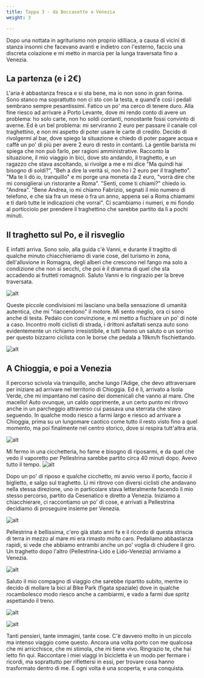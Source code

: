 ```yaml
---
title: Tappa 3 - da Boccasette a Venezia
weight: 3

---
```

Dopo una nottata in agriturismo non proprio idilliaca, a causa di vicini di stanza insonni che facevano avanti e indietro con l'esterno, faccio una discreta colazione e mi metto in marcia per la lunga traversata fino a Venezia. 

## La partenza (e i 2€)
L'aria è abbastanza fresca e si sta bene, ma io non sono in gran forma. Sono stanco ma soprattutto non ci sto con la testa, e quand'è così i pedali sembrano sempre pesantissimi. Fatico un po' ma cerco di tenere duro. Alla fine riesco ad arrivare a Porto Levante, dove mi rendo conto di avere un problema: ho solo carte, non ho soldi contanti, nonostante fossi convinto di averne. Ed è un bel problema: mi serviranno 2 euro per passare il canale col traghettino, e non mi aspetto di poter usare le carte di credito. Decido di rivolgermi al bar, dove spiego la situazione e chiedo di poter pagare acqua e caffè un po' di più per avere 2 euro di resto in contanti. La gentile barista mi spiega che non può farlo, per ragioni amministrative. Racconto la situazione, il mio viaggio in bici, dove sto andando, il traghetto, e un ragazzo che stava ascoltando, si rivolge a me e mi dice "Ma quindi hai bisogno di soldi?", "Beh a dire la verità si, non ho i 2 euro per il traghetto". "Ma te li dò io, tranquillo" e mi porge una moneta da 2 euro, "vorrà dire che mi consiglierai un ristorante a Roma". "Senti, come ti chiami?" chiedo io. "Andrea". "Bene Andrea, io mi chiamo Fabrizio, segnati il mio numero di telefono, e che sia fra un mese o fra un anno, appena sei a Roma chiamami e ti darò tutte le indicazioni che vorrai". Ci scambiamo i numeri, e mi fiondo al porticciolo per prendere il traghettino che sarebbe partito da lì a pochi minuti.

## Il traghetto sul Po, e il risveglio
E infatti arriva. Sono solo, alla guida c'è Vanni, e durante il tragitto di qualche minuto chiacchieriamo di varie cose, del turismo in zona, dell'alluvione in Romagna, degli alberi che crescono nel fango ma solo a condizione che non si secchi, che poi è il dramma di quel che sta accadendo ai frutteti romagnoli. Saluto Vanni e lo ringrazio per la breve traversata. 

![alt](img_4378-1024x768.jpg)

Queste piccole condivisioni mi lasciano una bella sensazione di umanità autentica, che mi "riaccendono" il motore. Mi sento meglio, ora ci sono anche di testa. Pedalo con convinzione, e mi metto a fischiare un po' di note a caso. Incontro molti ciclisti di strada, i drittoni asfaltati senza auto sono evidentemente un richiamo irresistibile, e tutti hanno un saluto o un sorriso per questo bizzarro ciclista con le borse che pedala a 19km/h fischiettando.

![alt](img_4381-1024x768.jpg)

## A Chioggia,  e poi  a Venezia
Il percorso scivola via tranquillo, anche lungo l'Adige, che devo attraversare per iniziare ad arrivare nel territorio di Chioggia. Ed è lì, arrivato a Isola Verde, che mi impantano nel casino dei domenicali che vanno al mare. Che macello! Auto ovunque, un caldo opprimente, a un certo punto mi ritrovo anche in un parcheggio attraverso cui passava una sterrata che stavo seguendo. In qualche modo riesco a farmi largo e riesco ad arrivare a Chioggia, prima su un lungomare caotico come tutto il resto visto fino a quel momento, ma poi finalmente nel centro storico, dove si respira tutt'altra aria.

![alt](img_4388-1024x768.jpg)

Mi fermo in una cicchetteria, ho fame e bisogno di riposarmi, e da quel che vedo il vaporetto per Pellestrina sarebbe partito circa 40 minuti dopo. Avevo tutto il tempo.
![alt](img_4387-1024x768.jpg)

Dopo un po' di riposo e qualche cicchetto, mi avvio verso il porto, faccio il biglietto, e salgo sul traghetto. Lì mi ritrovo con diversi ciclisti che andavano nella stessa direzione, uno in particolare stava letteralmente facendo il mio stesso percorso, partito da Cesenatico e diretto a Venezia. Iniziamo a chiacchierare, ci raccontiamo un po' di cose, e arrivati a Pellestrina decidiamo di proseguire insieme per Venezia.

![alt](img_4392-1024x768.jpg)

Pellestrina è bellissima, c'ero già stato anni fa e il ricordo di questa striscia di terra in mezzo al mare mi era rimasto molto caro. Pedaliamo abbastanza rapidi, si vede che abbiamo entrambi anche un po' voglia di chiudere il giro. Un traghetto dopo l'altro (Pellestrina-Lido e Lido-Venezia) arriviamo a Venezia. 

![alt](img_4415-1024x768.jpg)

Saluto il mio compagno di viaggio che sarebbe ripartito subito, mentre io decido di mollare la bici al Bike Park (figata spaziale) dove in qualche rocambolesco modo riesco anche a cambiarmi, e vado a farmi due spritz aspettando il treno.

![alt](img_4419-1024x768.jpg)

![alt](img_4422-768x1024.jpg)

Tanti pensieri, tante immagini, tante cose. C'è davvero molto in un piccolo ma intenso viaggio come questo. Ancora una volta porto con me qualcosa che mi arricchisce, che mi stimola, che mi tiene vivo. Ringrazio te, che hai letto fin qui. Raccontare i miei viaggi in bicicletta è un modo per fermare i ricordi, ma soprattutto per riflettersi in essi, per trovare cosa hanno trasformato dentro di me. E ogni volta è una scoperta, e una conquista.

